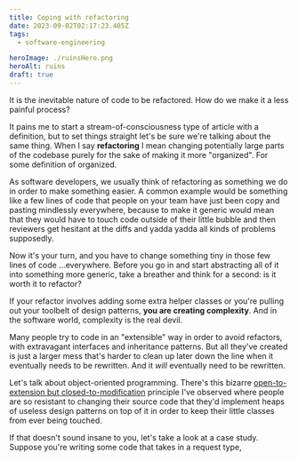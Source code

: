 ```yaml
---
title: Coping with refactoring
date: 2023-09-02T02:17:23.405Z
tags:
  - software-engineering

heroImage: ./ruinsHero.png
heroAlt: ruins
draft: true
---
```


It is the inevitable nature of code to be refactored. How do we make it a less
painful process?

It pains me to start a stream-of-consciousness type of article with a
definition, but to set things straight let's be sure we're talking about the
same thing. When I say **refactoring** I mean changing potentially large parts
of the codebase purely for the sake of making it more "organized". For some
definition of organized.

As software developers, we usually think of refactoring as something we do in
order to make something easier. A common example would be something like a few
lines of code that people on your team have just been copy and pasting
mindlessly everywhere, because to make it generic would mean that they would
have to touch code outside of their little bubble and then reviewers get
hesitant at the diffs and yadda yadda all kinds of problems supposedly.

Now it's your turn, and you have to change something tiny in those few lines of
code ...everywhere. Before you go in and start abstracting all of it into
something more generic, take a breather and think for a second: is it worth it
to refactor?

If your refactor involves adding some extra helper classes or you're pulling out
your toolbelt of design patterns, **you are creating complexity**. And in the
software world, complexity is the real devil.

Many people try to code in an "extensible" way in order to avoid refactors, with
extravagant interfaces and inheritance patterns. But all they've created is just
a larger mess that's harder to clean up later down the line when it eventually
needs to be rewritten. And it _will_ eventually need to be rewritten.

Let's talk about object-oriented programming. There's this bizarre
[open-to-extension but closed-to-modification][1] principle I've observed where
people are so resistant to changing their source code that they'd implement
heaps of useless design patterns on top of it in order to keep their little
classes from ever being touched.

[1]: https://en.wikipedia.org/wiki/Open%E2%80%93closed_principle

If that doesn't sound insane to you, let's take a look at a case study. Suppose
you're writing some code that takes in a request type,
